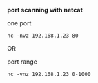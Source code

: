 **port scanning with netcat**

one port
```
nc -nvz 192.168.1.23 80
```

OR

port range
```
nc -vnz 192.168.1.23 0-1000
```